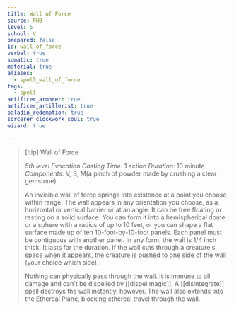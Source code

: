```yaml
---
title: Wall of Force
source: PHB
level: 5
school: V
prepared: false
id: wall_of_force
verbal: true
somatic: true
material: true
aliases:
  - spell_wall_of_force
tags:
  - spell
artificer_armorer: true
artificer_artillerist: true
paladin_redemption: true
sorcerer_clockwork_soul: true
wizard: true

---
```

>[!tip] Wall of Force
>
> *5th level Evocation*
> *Casting Time:* 1 action
> *Duration:* 10 minute
> *Components:* V, S, M(a pinch of powder made by crushing a clear gemstone)
>
>An invisible wall of force springs into existence at a point you choose within range. The wall appears in any orientation you choose, as a horizontal or vertical barrier or at an angle. It can be free floating or resting on a solid surface. You can form it into a hemispherical dome or a sphere with a radius of up to 10 feet, or you can shape a flat surface made up of ten 10-foot-by-10-foot panels. Each panel must be contiguous with another panel. In any form, the wall is 1/4 inch thick. It lasts for the duration. If the wall cuts through a creature's space when it appears, the creature is pushed to one side of the wall (your choice which side).
>
>Nothing can physically pass through the wall. It is immune to all damage and can't be dispelled by [[dispel magic]]. A [[disintegrate]] spell destroys the wall instantly, however. The wall also extends into the Ethereal Plane, blocking ethereal travel through the wall.
>

